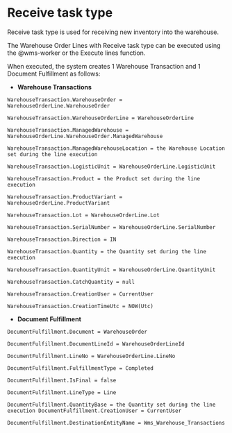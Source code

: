 # Receive task type

Receive task type is used for receiving new inventory into the warehouse. 

The Warehouse Order Lines with Receive task type can be executed using the @wms-worker or the Execute lines function.

When executed, the system creates 1 Warehouse Transaction and 1 Document Fulfillment as follows:

* **Warehouse Transactions**

`````````
WarehouseTransaction.WarehouseOrder = WarehouseOrderLine.WarehouseOrder
 
WarehouseTransaction.WarehouseOrderLine = WarehouseOrderLine
 
WarehouseTransaction.ManagedWarehouse = WarehouseOrderLine.WarehouseOrder.ManagedWarehouse
 
WarehouseTransaction.ManagedWarehouseLocation = the Warehouse Location set during the line execution
 
WarehouseTransaction.LogisticUnit = WarehouseOrderLine.LogisticUnit
 
WarehouseTransaction.Product = the Product set during the line execution
 
WarehouseTransaction.ProductVariant = WarehouseOrderLine.ProductVariant
 
WarehouseTransaction.Lot = WarehouseOrderLine.Lot
 
WarehouseTransaction.SerialNumber = WarehouseOrderLine.SerialNumber
 
WarehouseTransaction.Direction = IN
 
WarehouseTransaction.Quantity = the Quantity set during the line execution
 
WarehouseTransaction.QuantityUnit = WarehouseOrderLine.QuantityUnit
 
WarehouseTransaction.CatchQuantity = null
 
WarehouseTransaction.CreationUser = CurrentUser
 
WarehouseTransaction.CreationTimeUtc = NOW(Utc)
`````````
 
 
* **Document Fulfillment**
 
`````````
DocumentFulfillment.Document = WarehouseOrder
 
DocumentFulfillment.DocumentLineId = WarehouseOrderLineId
 
DocumentFulfillment.LineNo = WarehouseOrderLine.LineNo
 
DocumentFulfillment.FulfillmentType = Completed
 
DocumentFulfillment.IsFinal = false
 
DocumentFulfillment.LineType = Line
 
DocumentFulfillment.QuantityBase = the Quantity set during the line execution DocumentFulfillment.CreationUser = CurrentUser

DocumentFulfillment.DestinationEntityName = Wms_Warehouse_Transactions
`````````
